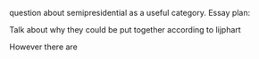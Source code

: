 question about semipresidential as a useful category.
Essay plan:

Talk about why they could be put together according to lijphart

However there are